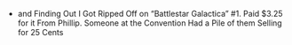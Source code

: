 * and Finding Out I Got Ripped Off on “Battlestar Galactica” #1. Paid $3.25 for it From Phillip. Someone at the Convention Had a Pile of them Selling for 25 Cents